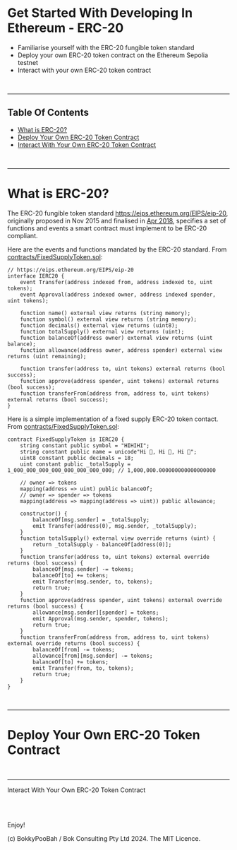 # Get Started With Developing In Ethereum - ERC-20

* Familiarise yourself with the ERC-20 fungible token standard
* Deploy your own ERC-20 token contract on the Ethereum Sepolia testnet
* Interact with your own ERC-20 token contract

<br />

---

## Table Of Contents

* [What is ERC-20?](#what-is-erc-20-)
* [Deploy Your Own ERC-20 Token Contract](#deploy-your-own-erc-20-token-contract)
* [Interact With Your Own ERC-20 Token Contract](#interact-with-your-own-erc-20-token-contract)

<br />

---

# What is ERC-20?

The ERC-20 fungible token standard https://eips.ethereum.org/EIPS/eip-20, originally proposed in Nov 2015 and finalised in [Apr 2018](https://github.com/ethereum/ERCs/commit/ef9dc7ece65fcf8c9858993073086c188a71f8ed), specifies a set of functions and events a smart contract must implement to be ERC-20 compliant.

Here are the events and functions mandated by the ERC-20 standard. From [contracts/FixedSupplyToken.sol](contracts/FixedSupplyToken.sol):
```solidity
// https://eips.ethereum.org/EIPS/eip-20
interface IERC20 {
    event Transfer(address indexed from, address indexed to, uint tokens);
    event Approval(address indexed owner, address indexed spender, uint tokens);

    function name() external view returns (string memory);
    function symbol() external view returns (string memory);
    function decimals() external view returns (uint8);
    function totalSupply() external view returns (uint);
    function balanceOf(address owner) external view returns (uint balance);
    function allowance(address owner, address spender) external view returns (uint remaining);

    function transfer(address to, uint tokens) external returns (bool success);
    function approve(address spender, uint tokens) external returns (bool success);
    function transferFrom(address from, address to, uint tokens) external returns (bool success);
}
```

Here is a simple implementation of a fixed supply ERC-20 token contact. From [contracts/FixedSupplyToken.sol](contracts/FixedSupplyToken.sol):
```solidity
contract FixedSupplyToken is IERC20 {
    string constant public symbol = "HIHIHI";
    string constant public name = unicode"Hi 👋, Hi 👋, Hi 👋";
    uint8 constant public decimals = 18;
    uint constant public _totalSupply = 1_000_000_000_000_000_000_000_000; // 1,000,000.000000000000000000

    // owner => tokens
    mapping(address => uint) public balanceOf;
    // owner => spender => tokens
    mapping(address => mapping(address => uint)) public allowance;

    constructor() {
        balanceOf[msg.sender] = _totalSupply;
        emit Transfer(address(0), msg.sender, _totalSupply);
    }
    function totalSupply() external view override returns (uint) {
        return _totalSupply - balanceOf[address(0)];
    }
    function transfer(address to, uint tokens) external override returns (bool success) {
        balanceOf[msg.sender] -= tokens;
        balanceOf[to] += tokens;
        emit Transfer(msg.sender, to, tokens);
        return true;
    }
    function approve(address spender, uint tokens) external override returns (bool success) {
        allowance[msg.sender][spender] = tokens;
        emit Approval(msg.sender, spender, tokens);
        return true;
    }
    function transferFrom(address from, address to, uint tokens) external override returns (bool success) {
        balanceOf[from] -= tokens;
        allowance[from][msg.sender] -= tokens;
        balanceOf[to] += tokens;
        emit Transfer(from, to, tokens);
        return true;
    }
}
```


<br />

---

# Deploy Your Own ERC-20 Token Contract

<br />

---

Interact With Your Own ERC-20 Token Contract


<br />

<br />

Enjoy!

(c) BokkyPooBah / Bok Consulting Pty Ltd 2024. The MIT Licence.
